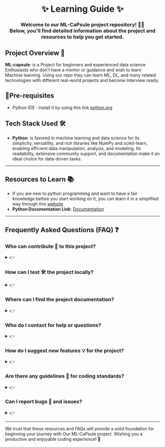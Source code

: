 <h1 align="center">✨ Learning Guide ✨</h1>
<h3 align="center">Welcome to our ML-CaPsule project repository! 🌟😍<br> Below, you'll find detailed information about the project and resources to help you get started.</h3>

## Project Overview 🌈

**ML-capsule**:
is a Project for beginners and experienced data science Enthusiasts who don't have a mentor or guidance and wish to learn Machine learning. Using our repo they can learn ML, DL, and many related technologies with different real-world projects and become Interview ready.

## 🌱Pre-requisites

- Python IDE : Install it by using this link [python.org](https://www.python.org/downloads/)

## Tech Stack Used 🛠️

- **Python**: is favored in machine learning and data science for its simplicity, versatility, and rich libraries like NumPy and scikit-learn, enabling efficient data manipulation, analysis, and modeling. Its readability, extensive community support, and documentation make it an ideal choice for data-driven tasks.

<hr>

## Resources to Learn 📚

- If you are new to python programming and want to have a fair knowledge before you start working on it, you can learn it in a simplified way through this [website](https://www.w3schools.com/python/)
- **Python Documentation Link**: [Documentation](https://docs.python.org/3/)

<hr>

## Frequently Asked Questions (FAQ) ❓

### Who can contribute 🌟 to this project?
<details>
<summary>👉 </summary>

Anyone with knowledge of Python can contribute to this project. We welcome contributions from beginners and experienced developers alike.
</details>

### How can I test 🛠️  the project locally?
<details>
<summary>👉 </summary>

You can clone the repository to your local machine to see the project in action.
</details>

### Where can I find the project documentation?
<details>
<summary>👉</summary>

The project documentation, including setup instructions and contribution guidelines, is available in the [README.md](./README.md) and [CONTRIBUTING_GUIDELINES.md](https://github.com/Niketkumardheeryan/ML-CaPsule/blob/master/CONTRIBUTING_GUIDELINES.md) file.
</details>

### Who do I contact for help or questions?
<details>
<summary>👉 </summary>

If you have any questions or need assistance, you can contact the project maintainers through their provided contact details in [README.md](./README.md) file.
</details>

### How do I suggest new features 💡 for the project?
<details>
<summary>👉 </summary>
You can suggest new features by opening an issue in the repository. Please provide a clear description of the feature and its benefits.
</details>

### Are there any guidelines 📝 for coding standards?
<details>
<summary>👉</summary>

Yes, we follow standard coding practices. Please ensure your code is clean, well-documented, and adheres to the style guide mentioned in the [CONTRIBUTING_GUIDELINES.md](https://github.com/Niketkumardheeryan/ML-CaPsule/blob/master/CONTRIBUTING_GUIDELINES.md).
</details>

### Can I report bugs 🐞 and issues?
<details>
<summary>👉 </summary>

Absolutely! If you encounter any bugs or issues, please report them by opening an issue in the repository. Provide as much detail as possible to help us address the problem promptly.
</details>

<hr>

We trust that these resources and FAQs will provide a solid foundation for beginning your journey with Our ML-CaPsule project. Wishing you a productive and enjoyable coding experience! 🌟
